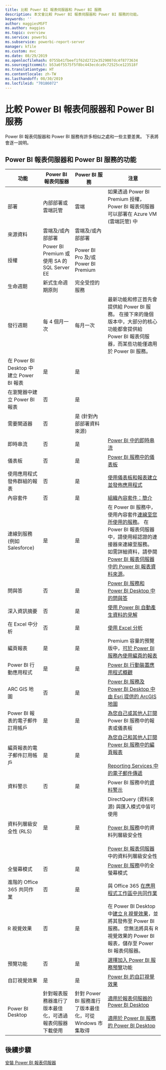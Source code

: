 ```yaml
---
title: 比較 Power BI 報表伺服器和 Power BI 服務
description: 本文會比較 Power BI 報表伺服器和 Power BI 服務的功能。
keywords: ''
author: maggiesMSFT
ms.author: maggies
ms.topic: overview
ms.service: powerbi
ms.subservice: powerbi-report-server
manager: kfile
ms.custom: mvc
ms.date: 08/29/2019
ms.openlocfilehash: 0755b41fbeef1f62d2722e3529007dc4f8773634
ms.sourcegitcommit: b53a6f5575f5f8bc443ecdca9c72525ce123518f
ms.translationtype: HT
ms.contentlocale: zh-TW
ms.lasthandoff: 08/30/2019
ms.locfileid: "70186072"
---
```

# <a name="comparing-power-bi-report-server-and-the-power-bi-service"></a>比較 Power BI 報表伺服器和 Power BI 服務

Power BI 報表伺服器和 Power BI 服務有許多相似之處和一些主要差異。 下表將會逐一說明。

## <a name="features-of-power-bi-report-server-and-the-power-bi-service"></a>Power BI 報表伺服器和 Power BI 服務的功能

| 功能 | Power BI 報表伺服器 | Power BI 服務 | 注意 |
|---------|---------|---------|---------|
| 部署 | 內部部署或雲端託管 | 雲端 | 如果透過 Power BI Premium 授權，Power BI 報表伺服器可以部署在 Azure VM (雲端託管) 中 |
| 來源資料 | 雲端及/或內部部署 | 雲端及/或內部部署 |  |
| 授權 | Power BI Premium 或使用 SA 的 SQL Server EE | Power BI Pro 及/或 Power BI Premium | |  
| 生命週期 | 新式生命週期原則 | 完全受控的服務 |  |
| 發行週期 | 每 4 個月一次 | 每月一次 | 最新功能和修正首先會提供給 Power BI 服務。 在接下來的幾個版本中，大部分的核心功能都會提供給 Power BI 報表伺服器，而某些功能僅適用於 Power BI 服務。 |
| 在 Power BI Desktop 中建立 Power BI 報表 | 是 | 是 |  |
| 在瀏覽器中建立 Power BI 報表 | 否 | 是 |  |
| 需要閘道器 | 否 | 是 (針對內部部署資料來源) |  |
| 即時串流 | 否 | 是 | [Power BI 中的即時串流](../service-real-time-streaming.md) |
| 儀表板 | 否 | 是 | [Power BI 服務中的儀表板](../consumer/end-user-dashboards.md) |
| 使用應用程式發佈群組的報表 | 否 | 是 | [使用儀表板和報表建立並發佈應用程式](../service-create-distribute-apps.md) |
| 內容套件 | 否 | 是 | [組織內容套件：簡介](../service-organizational-content-pack-introduction.md) |
| 連線到服務 (例如 Salesforce) | 是 | 是 | 在 Power BI 服務中，使用內容套件[連線至您所使用的服務](../service-connect-to-services.md)。 在 Power BI 報表伺服器中，請使用經認證的連接器來連線至服務。 如需詳細資料，請參閱 [Power BI 報表伺服器中的 Power BI 報表資料來源](data-sources.md)。 |
| 問與答 | 否 | 是 | [Power BI 服務和 Power BI Desktop 中的問與答](../power-bi-tutorial-q-and-a.md) 
| 深入資訊摘要 | 否 | 是 | [使用 Power BI 自動產生資料的見解](../consumer/end-user-insights.md) |
| 在 Excel 中分析 | 否 | 是 | [使用 Excel 分析](../service-analyze-in-excel.md) 
| 編頁報表 | 是 | 是 | Premium 容量的預覽版中，[可於 Power BI 服務內使用編頁的報表](../paginated-reports-report-builder-power-bi.md) |
| Power BI 行動應用程式 | 是 | 是 | [Power BI 行動裝置應用程式概觀](../consumer/mobile/mobile-apps-for-mobile-devices.md) |
| ARC GIS 地圖 | 否 | 是 | [Power BI 服務及 Power BI Desktop 中由 Esri 提供的 ArcGIS 地圖](../visuals/power-bi-visualization-arcgis.md) |
| Power BI 報表的電子郵件訂用帳戶 | 是 | 是 | [為您自己或其他人訂閱](../service-report-subscribe.md) Power BI 服務中的報表或儀表板 |
| 編頁報表的電子郵件訂用帳戶 | 是 | 是 | [為您自己和其他人訂閱 Power BI 服務中的編頁報表](../paginated-reports-subscriptions.md)<br><br>[Reporting Services 中的電子郵件傳遞](https://docs.microsoft.com/sql/reporting-services/subscriptions/e-mail-delivery-in-reporting-services)  |
| 資料警示 | 否 | 是 | Power BI 服務中的[資料警示](../service-set-data-alerts.md)
| 資料列層級安全性 (RLS) | 是 | 是 | DirectQuery (資料來源) 與匯入模式中皆可使用 <br><br>[Power BI 服務](../service-admin-rls.md)中的資料列層級安全性 <br><br>[Power BI 報表伺服器](row-level-security-report-server.md)中的資料列層級安全性 |
| 全螢幕模式 | 否 | 是 | [Power BI 服務](../consumer/end-user-focus.md)中的全螢幕模式 |
| 進階的 Office 365 共同作業 | 否 | 是 | 與 Office 365 [在應用程式工作區中共同作業](../service-collaborate-power-bi-workspace.md) |
| R 視覺效果 | 否 | 是 | 在 Power BI Desktop 中[建立 R 視覺效果](../desktop-r-visuals.md)，並將其發佈至 Power BI 服務。 您無法將具有 R 視覺效果的 Power BI 報表，儲存至 Power BI 報表伺服器。  |
| 預覽功能 | 否 | 是 | [選擇加入 Power BI 服務預覽](../consumer/end-user-preview-features.md)功能 |
| 自訂視覺效果 | 是 | 是 | [Power BI 的自訂視覺效果](../power-bi-custom-visuals.md) |
| Power BI Desktop | 針對報表服務器進行了版本最佳化，可透過報表伺服器下載使用 | 針對 Power BI 服務進行了版本最佳化，可從 Windows 市集取得 | [適用於報表伺服器的 Power BI Desktop](https://powerbi.microsoft.com/report-server/) <br><br> [適用於 Power BI 服務的 Power BI Desktop](http://aka.ms/pbidesktopstore) |

## <a name="next-steps"></a>後續步驟

[安裝 Power BI 報表伺服器](install-report-server.md)  